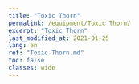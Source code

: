 ```yaml
---
title: "Toxic Thorn"
permalink: /equipment/Toxic Thorn/
excerpt: "Toxic Thorn"
last_modified_at: 2021-01-25
lang: en
ref: "Toxic Thorn.md"
toc: false
classes: wide
---
```


